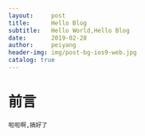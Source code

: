 ```yaml
---
layout:     post
title:      Hello Blog
subtitle:   Hello World,Hello Blog
date:       2019-02-28
author:     peiyang
header-img: img/post-bg-ios9-web.jpg
catalog: true
---
```

# 前言
    啦啦啊,搞好了